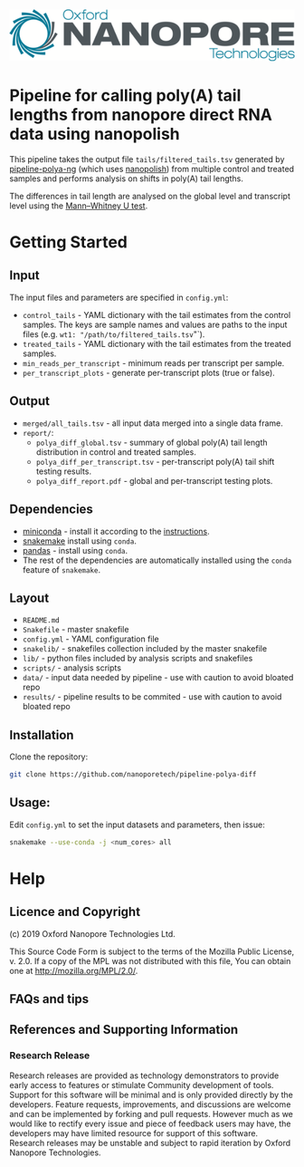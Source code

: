 ![ONT_logo](/ONT_logo.png)
-----------------------------

Pipeline for calling poly(A) tail lengths from nanopore direct RNA data using nanopolish
========================================================================================

This pipeline takes the output file `tails/filtered_tails.tsv` generated by [pipeline-polya-ng](https://github.com/nanoporetech/pipeline-polya-ng) (which uses [nanopolish](https://github.com/jts/nanopolish)) from multiple control and treated samples and performs analysis on shifts in poly(A) tail lengths.

The differences in tail length are analysed on the global level and transcript level using the [Mann–Whitney U test](https://en.wikipedia.org/wiki/Mann%E2%80%93Whitney_U_test).

Getting Started
===============

## Input

The input files and parameters are specified in `config.yml`:

- `control_tails` - YAML dictionary with the tail estimates from the control samples. The keys are sample names and values are paths to the input files (e.g. `wt1: "/path/to/filtered_tails.tsv`"`).
- `treated_tails` - YAML dictionary with the tail estimates from the treated samples.
- `min_reads_per_transcript` - minimum reads per transcript per sample.
- `per_transcript_plots` - generate per-transcript plots (true or false).

## Output

- `merged/all_tails.tsv` - all input data merged into a single data frame.
- `report/`:
    - `polya_diff_global.tsv` - summary of global poly(A) tail length distribution in control and treated samples.
    - `polya_diff_per_transcript.tsv` - per-transcript poly(A) tail shift testing results.
    - `polya_diff_report.pdf` - global and per-transcript testing plots.


## Dependencies

- [miniconda](https://conda.io/miniconda.html) - install it according to the [instructions](https://conda.io/docs/user-guide/install/index.html).
- [snakemake](https://anaconda.org/bioconda/snakemake) install using `conda`.
- [pandas](https://anaconda.org/conda-forge/pandas) - install using `conda`.
- The rest of the dependencies are automatically installed using the `conda` feature of `snakemake`.

## Layout

* `README.md`
* `Snakefile`         - master snakefile
* `config.yml`        - YAML configuration file
* `snakelib/`         - snakefiles collection included by the master snakefile
* `lib/`              - python files included by analysis scripts and snakefiles
* `scripts/`          - analysis scripts
* `data/`             - input data needed by pipeline - use with caution to avoid bloated repo
* `results/`          - pipeline results to be commited - use with caution to avoid bloated repo

## Installation

Clone the repository:

```bash
git clone https://github.com/nanoporetech/pipeline-polya-diff
```

## Usage:

Edit `config.yml` to set the input datasets and parameters, then issue:

```bash
snakemake --use-conda -j <num_cores> all
```

Help
====

## Licence and Copyright

(c) 2019 Oxford Nanopore Technologies Ltd.

This Source Code Form is subject to the terms of the Mozilla Public
License, v. 2.0. If a copy of the MPL was not distributed with this
file, You can obtain one at http://mozilla.org/MPL/2.0/.

## FAQs and tips

## References and Supporting Information

### Research Release

Research releases are provided as technology demonstrators to provide early access to features or stimulate Community development of tools. Support for this software will be minimal and is only provided directly by the developers. Feature requests, improvements, and discussions are welcome and can be implemented by forking and pull requests. However much as we would like to rectify every issue and piece of feedback users may have, the developers may have limited resource for support of this software. Research releases may be unstable and subject to rapid iteration by Oxford Nanopore Technologies.


